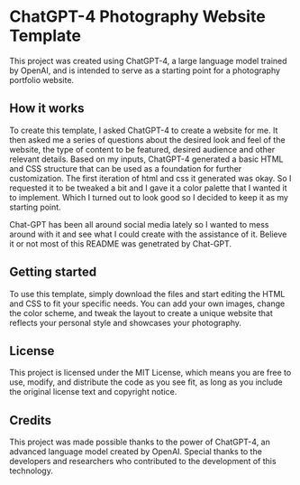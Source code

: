 # ChatGPT-4 Photography Website Template
This project was created using ChatGPT-4, a large language model trained by OpenAI, and is intended to serve as a starting point for a photography portfolio website.

## How it works
To create this template, I asked ChatGPT-4 to create a website for me. It then asked me a series of questions about the desired look and feel of the website, 
the type of content to be featured, desired audience and other relevant details. Based on my inputs, ChatGPT-4 generated a basic HTML and CSS structure 
that can be used as a foundation for further customization. The first iteration of html and css it generated was okay. So I requested it to be tweaked a bit 
and I gave it a color palette that I wanted it to implement. Which I turned out to look good so I decided to keep it as my starting point. 

Chat-GPT has been all around social media lately so I wanted to mess around with it and see what I could create with the assistance of it. Believe it or not 
most of this README was genetrated by Chat-GPT. 

## Getting started
To use this template, simply download the files and start editing the HTML and CSS to fit your specific needs. You can add your own images, change the color 
scheme, and tweak the layout to create a unique website that reflects your personal style and showcases your photography.

## License
This project is licensed under the MIT License, which means you are free to use, modify, and distribute the code as you see fit, as long as you include the 
original license text and copyright notice.

## Credits
This project was made possible thanks to the power of ChatGPT-4, an advanced language model created by OpenAI. Special thanks to the developers and researchers 
who contributed to the development of this technology.

